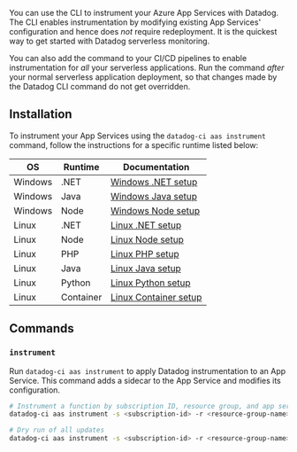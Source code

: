 You can use the CLI to instrument your Azure App Services with Datadog. The CLI enables instrumentation by modifying existing App Services' configuration and hence does *not* require redeployment. It is the quickest way to get started with Datadog serverless monitoring.

You can also add the command to your CI/CD pipelines to enable instrumentation for *all* your serverless applications. Run the command *after* your normal serverless application deployment, so that changes made by the Datadog CLI command do not get overridden.

## Installation

To instrument your App Services using the `datadog-ci aas instrument` command, follow the instructions for a specific runtime listed below:

| OS      | Runtime   | Documentation                                                                                                                |
| ------- | --------- | ---------------------------------------------------------------------------------------------------------------------------- |
| Windows | .NET      | [Windows .NET setup](https://docs.datadoghq.com/serverless/azure_app_services/azure_app_services_windows?tab=net#setup)      |
| Windows | Java      | [Windows Java setup](https://docs.datadoghq.com/serverless/azure_app_services/azure_app_services_windows?tab=java#setup)     |
| Windows | Node      | [Windows Node setup](https://docs.datadoghq.com/serverless/azure_app_services/azure_app_services_windows?tab=nodejs#setup)   |
| Linux   | .NET      | [Linux .NET setup](https://docs.datadoghq.com/serverless/azure_app_services/azure_app_services_linux?tab=nodenetphppython)   |
| Linux   | Node      | [Linux Node setup](https://docs.datadoghq.com/serverless/azure_app_services/azure_app_services_linux?tab=nodenetphppython)   |
| Linux   | PHP       | [Linux PHP setup](https://docs.datadoghq.com/serverless/azure_app_services/azure_app_services_linux?tab=nodenetphppython)    |
| Linux   | Java      | [Linux Java setup](https://docs.datadoghq.com/serverless/azure_app_services/azure_app_services_linux?tab=java)               |
| Linux   | Python    | [Linux Python setup](https://docs.datadoghq.com/serverless/azure_app_services/azure_app_services_linux?tab=nodenetphppython) |
| Linux   | Container | [Linux Container setup](https://docs.datadoghq.com/serverless/azure_app_services/azure_app_services_container)               |


## Commands

### `instrument`

Run `datadog-ci aas instrument` to apply Datadog instrumentation to an App Service. This command adds a sidecar to the App Service and modifies its configuration.

```bash
# Instrument a function by subscription ID, resource group, and app service name
datadog-ci aas instrument -s <subscription-id> -r <resource-group-name> -n <app-service-name>

# Dry run of all updates
datadog-ci aas instrument -s <subscription-id> -r <resource-group-name> -n <app-service-name> --dry-run
```

